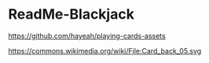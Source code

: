 # ReadMe-Blackjack

https://github.com/hayeah/playing-cards-assets

https://commons.wikimedia.org/wiki/File:Card_back_05.svg
